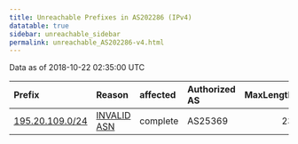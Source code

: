 ```yaml
---
title: Unreachable Prefixes in AS202286 (IPv4)
datatable: true
sidebar: unreachable_sidebar
permalink: unreachable_AS202286-v4.html
---
```


Data as of 2018-10-22 02:35:00 UTC


<div class="datatable-begin"></div>

| Prefix                                                   | Reason                                                                                                  | affected   | Authorized AS   |   MaxLength | Anchor                                         |   unreachable /24s |
|:---------------------------------------------------------|:--------------------------------------------------------------------------------------------------------|:-----------|:----------------|------------:|:-----------------------------------------------|-------------------:|
| [195.20.109.0/24](https://stat.ripe.net/195.20.109.0/24) | [INVALID ASN](https://rpki-validator.ripe.net/announcement-preview?asn=AS202286&prefix=195.20.109.0/24) | complete   | AS25369         |          23 | [RIPE](unreachable_RIPE_NCC_RPKI_Root-v4.html) |                  1 |

<div class="datatable-end"></div>